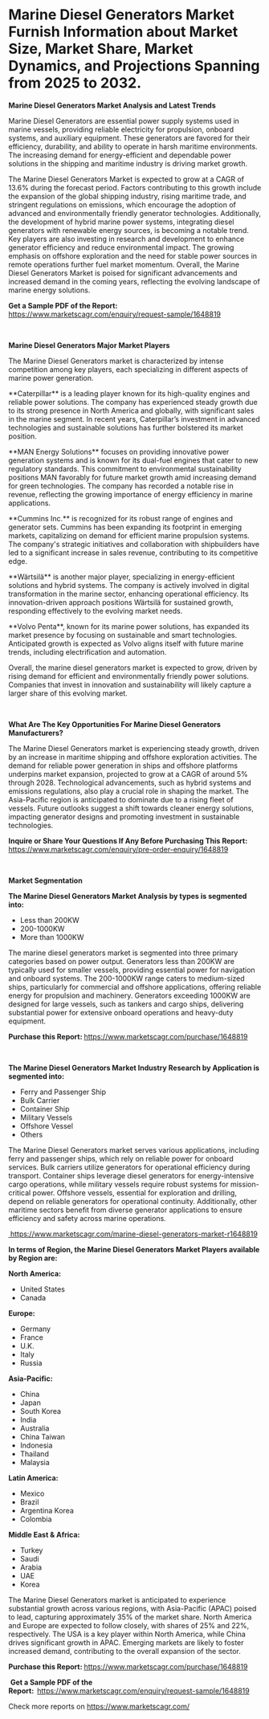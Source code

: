 <p><h1>Marine Diesel Generators Market Furnish Information about Market Size, Market Share, Market Dynamics, and Projections Spanning from 2025 to 2032.</h1></p><p><strong>Marine Diesel Generators Market Analysis and Latest Trends</strong></p>
<p><p>Marine Diesel Generators are essential power supply systems used in marine vessels, providing reliable electricity for propulsion, onboard systems, and auxiliary equipment. These generators are favored for their efficiency, durability, and ability to operate in harsh maritime environments. The increasing demand for energy-efficient and dependable power solutions in the shipping and maritime industry is driving market growth.</p><p>The Marine Diesel Generators Market is expected to grow at a CAGR of 13.6% during the forecast period. Factors contributing to this growth include the expansion of the global shipping industry, rising maritime trade, and stringent regulations on emissions, which encourage the adoption of advanced and environmentally friendly generator technologies. Additionally, the development of hybrid marine power systems, integrating diesel generators with renewable energy sources, is becoming a notable trend. Key players are also investing in research and development to enhance generator efficiency and reduce environmental impact. The growing emphasis on offshore exploration and the need for stable power sources in remote operations further fuel market momentum. Overall, the Marine Diesel Generators Market is poised for significant advancements and increased demand in the coming years, reflecting the evolving landscape of marine energy solutions.</p></p>
<p><strong>Get a Sample PDF of the Report:&nbsp;</strong> <a href="https://www.marketscagr.com/enquiry/request-sample/1648819?utm_campaign=2336&utm_medium=2&utm_source=Github&utm_content=ia&utm_term=18022025&utm_id=marine-diesel-generators">https://www.marketscagr.com/enquiry/request-sample/1648819</a></p>
<p>&nbsp;</p>
<p><strong>Marine Diesel Generators Major Market Players</strong></p>
<p><p>The Marine Diesel Generators market is characterized by intense competition among key players, each specializing in different aspects of marine power generation. </p><p>**Caterpillar** is a leading player known for its high-quality engines and reliable power solutions. The company has experienced steady growth due to its strong presence in North America and globally, with significant sales in the marine segment. In recent years, Caterpillar’s investment in advanced technologies and sustainable solutions has further bolstered its market position.</p><p>**MAN Energy Solutions** focuses on providing innovative power generation systems and is known for its dual-fuel engines that cater to new regulatory standards. This commitment to environmental sustainability positions MAN favorably for future market growth amid increasing demand for green technologies. The company has recorded a notable rise in revenue, reflecting the growing importance of energy efficiency in marine applications.</p><p>**Cummins Inc.** is recognized for its robust range of engines and generator sets. Cummins has been expanding its footprint in emerging markets, capitalizing on demand for efficient marine propulsion systems. The company's strategic initiatives and collaboration with shipbuilders have led to a significant increase in sales revenue, contributing to its competitive edge.</p><p>**Wärtsilä** is another major player, specializing in energy-efficient solutions and hybrid systems. The company is actively involved in digital transformation in the marine sector, enhancing operational efficiency. Its innovation-driven approach positions Wärtsilä for sustained growth, responding effectively to the evolving market needs.</p><p>**Volvo Penta**, known for its marine power solutions, has expanded its market presence by focusing on sustainable and smart technologies. Anticipated growth is expected as Volvo aligns itself with future marine trends, including electrification and automation.</p><p>Overall, the marine diesel generators market is expected to grow, driven by rising demand for efficient and environmentally friendly power solutions. Companies that invest in innovation and sustainability will likely capture a larger share of this evolving market.</p></p>
<p>&nbsp;</p>
<p><strong>What Are The Key Opportunities For Marine Diesel Generators Manufacturers?</strong></p>
<p><p>The Marine Diesel Generators market is experiencing steady growth, driven by an increase in maritime shipping and offshore exploration activities. The demand for reliable power generation in ships and offshore platforms underpins market expansion, projected to grow at a CAGR of around 5% through 2028. Technological advancements, such as hybrid systems and emissions regulations, also play a crucial role in shaping the market. The Asia-Pacific region is anticipated to dominate due to a rising fleet of vessels. Future outlooks suggest a shift towards cleaner energy solutions, impacting generator designs and promoting investment in sustainable technologies.</p></p>
<p><strong>Inquire or Share Your Questions If Any Before Purchasing This Report:</strong> <a href="https://www.marketscagr.com/enquiry/pre-order-enquiry/1648819?utm_campaign=2336&utm_medium=2&utm_source=Github&utm_content=ia&utm_term=18022025&utm_id=marine-diesel-generators">https://www.marketscagr.com/enquiry/pre-order-enquiry/1648819</a></p>
<p>&nbsp;</p>
<p><strong>Market Segmentation</strong></p>
<p><strong>The Marine Diesel Generators Market Analysis by types is segmented into:</strong></p>
<p><ul><li>Less than 200KW</li><li>200-1000KW</li><li>More than 1000KW</li></ul></p>
<p><p>The marine diesel generators market is segmented into three primary categories based on power output. Generators less than 200KW are typically used for smaller vessels, providing essential power for navigation and onboard systems. The 200-1000KW range caters to medium-sized ships, particularly for commercial and offshore applications, offering reliable energy for propulsion and machinery. Generators exceeding 1000KW are designed for large vessels, such as tankers and cargo ships, delivering substantial power for extensive onboard operations and heavy-duty equipment.</p></p>
<p><strong>Purchase this Report:&nbsp;</strong><a href="https://www.marketscagr.com/purchase/1648819?utm_campaign=2336&utm_medium=2&utm_source=Github&utm_content=ia&utm_term=18022025&utm_id=marine-diesel-generators">https://www.marketscagr.com/purchase/1648819</a></p>
<p>&nbsp;</p>
<p><strong>The Marine Diesel Generators Market Industry Research by Application is segmented into:</strong></p>
<p><ul><li>Ferry and Passenger Ship</li><li>Bulk Carrier</li><li>Container Ship</li><li>Military Vessels</li><li>Offshore Vessel</li><li>Others</li></ul></p>
<p><p>The Marine Diesel Generators market serves various applications, including ferry and passenger ships, which rely on reliable power for onboard services. Bulk carriers utilize generators for operational efficiency during transport. Container ships leverage diesel generators for energy-intensive cargo operations, while military vessels require robust systems for mission-critical power. Offshore vessels, essential for exploration and drilling, depend on reliable generators for operational continuity. Additionally, other maritime sectors benefit from diverse generator applications to ensure efficiency and safety across marine operations.</p></p>
<p><a href="https://www.marketscagr.com/marine-diesel-generators-market-r1648819?utm_campaign=2336&utm_medium=2&utm_source=Github&utm_content=ia&utm_term=18022025&utm_id=marine-diesel-generators">&nbsp;https://www.marketscagr.com/marine-diesel-generators-market-r1648819</a></p>
<p><strong>In terms of Region, the Marine Diesel Generators Market Players available by Region are:</strong></p>
<p>
    <p> <strong> North America: </strong>
        <ul>
            <li>United States</li>
            <li>Canada</li>
        </ul>
        </p> 
    <p> <strong> Europe: </strong>
        <ul>
            <li>Germany</li>
            <li>France</li>
            <li>U.K.</li>
            <li>Italy</li>
            <li>Russia</li>
        </ul>
        </p> 
    <p> <strong> Asia-Pacific: </strong>
        <ul>
            <li>China</li>
            <li>Japan</li>
            <li>South Korea</li>
            <li>India</li>
            <li>Australia</li>
            <li>China Taiwan</li>
            <li>Indonesia</li>
            <li>Thailand</li>
            <li>Malaysia</li>
        </ul>
        </p> 
    <p> <strong> Latin America: </strong>
        <ul>
            <li>Mexico</li>
            <li>Brazil</li>
            <li>Argentina Korea</li>
            <li>Colombia</li>
        </ul>
        </p> 
    <p> <strong> Middle East & Africa: </strong>
        <ul>
            <li>Turkey</li>
            <li>Saudi</li>
            <li>Arabia</li>
            <li>UAE</li>
            <li>Korea</li>
        </ul>
    </p>
    </p>
<p><p>The Marine Diesel Generators market is anticipated to experience substantial growth across various regions, with Asia-Pacific (APAC) poised to lead, capturing approximately 35% of the market share. North America and Europe are expected to follow closely, with shares of 25% and 22%, respectively. The USA is a key player within North America, while China drives significant growth in APAC. Emerging markets are likely to foster increased demand, contributing to the overall expansion of the sector.</p></p>
<p><strong>Purchase this Report: </strong><a href="https://www.marketscagr.com/purchase/1648819?utm_campaign=2336&utm_medium=2&utm_source=Github&utm_content=ia&utm_term=18022025&utm_id=marine-diesel-generators">https://www.marketscagr.com/purchase/1648819</a></p>
<p>&nbsp;<strong>Get a Sample PDF of the Report:&nbsp;&nbsp;</strong><a href="https://www.marketscagr.com/enquiry/request-sample/1648819?utm_campaign=2336&utm_medium=2&utm_source=Github&utm_content=ia&utm_term=18022025&utm_id=marine-diesel-generators">https://www.marketscagr.com/enquiry/request-sample/1648819</a></p>
<p><strong></strong></p>
<p>Check more reports on <a href="https://www.marketscagr.com/?utm_campaign=2336&utm_medium=2&utm_source=Github&utm_content=ia&utm_term=18022025&utm_id=marine-diesel-generators">https://www.marketscagr.com/</a></p>